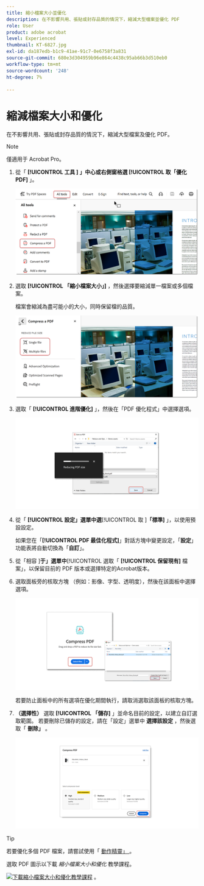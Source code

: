 ```yaml
---
title: 縮小檔案大小並優化
description: 在不影響共用、張貼或封存品質的情況下，縮減大型檔案並優化 PDF
role: User
product: adobe acrobat
level: Experienced
thumbnail: KT-6827.jpg
exl-id: da187edb-b1c9-41ae-91c7-0e6758f3a831
source-git-commit: 680e3d304959b96e864c4438c95ab66b3d510eb0
workflow-type: tm+mt
source-wordcount: '248'
ht-degree: 7%

---
```


# 縮減檔案大小和優化

在不影響共用、張貼或封存品質的情況下，縮減大型檔案及優化 PDF。

>[!NOTE]
>
>僅適用于 Acrobat Pro。

1. 從「 **[!UICONTROL 工具 ] 」中心或右側窗格選 [!UICONTROL  取「優化 PDF]** 」。

   ![減少步驟 1](../assets/Reduce_1.png)

1. 選取 **[!UICONTROL 「縮小檔案大小」]** ，然後選擇要縮減單一檔案或多個檔案。

   檔案會縮減為盡可能小的大小，同時保留檔的品質。

   ![減少步驟 2](../assets/Reduce_2.png)

1. 選取「 **[!UICONTROL 進階優化]** 」，然後在「PDF 優化程式」中選擇選項。

   ![減少步驟 3](../assets/Reduce_3.png)

1. 從「 **[!UICONTROL 設定」選單中選**[!UICONTROL  取 ]**「標準]** 」，以使用預設設定。

   如果您在「**[!UICONTROL PDF 最佳化程式]**」對話方塊中變更設定，「**設定**」功能表將自動切換為「**自訂**」。

1. 從「相容 ]**于」選單中**[!UICONTROL  選取「 **[!UICONTROL 保留現有]** 檔案」，以保留目前的 PDF 版本或選擇特定的Acrobat版本。

1. 選取面板旁的核取方塊 （例如：影像、字型、透明度），然後在該面板中選擇選項。

   ![縮小步驟 5](../assets/Reduce_5.png)

   若要防止面板中的所有選項在優化期間執行，請取消選取該面板的核取方塊。

1. **（選擇性）** 選取 **[!UICONTROL 「儲存]** 」並命名目前的設定，以建立自訂選取範圍。 若要刪除已儲存的設定，請在「設定」選單中 **選擇該設定** ，然後選取「 **刪除」** 。

   ![縮小步驟 6](../assets/Reduce_6.png)

>[!TIP]
>
>若要優化多個 PDF 檔案，請嘗試使用「 [ 動作精靈」 ](../advanced-tasks/action.md) 。

選取 PDF 圖示以下載 *縮小檔案大小和優化* 教學課程。

[![下載縮小檔案大小和優化教學課程 ](../assets/acrobat_PDF_96.png)](../assets/AcrobatDCReduce.pdf) 。
